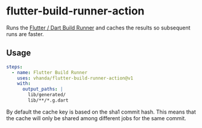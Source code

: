 # flutter-build-runner-action

Runs the [Flutter / Dart Build Runner](https://pub.dev/packages/build_runner) and caches the results so subsequent runs are faster.

## Usage

```yaml
steps:
  - name: Flutter Build Runner
    uses: vhanda/flutter-build-runner-action@v1
    with:
      output_paths: |
        lib/generated/
        lib/**/*.g.dart
```

By default the cache key is based on the sha1 commit hash. This means that the cache will only be shared among different jobs for the same commit.
